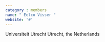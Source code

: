 ```yaml
---
category : members
name: " Eelco Visser " 
website: '#'
---
```

Universiteit Utrecht
Utrecht, the Netherlands

